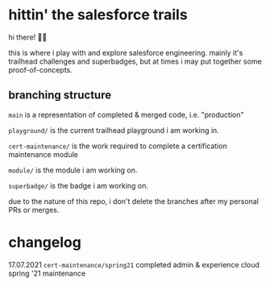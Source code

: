 # hittin' the salesforce trails
hi there! 👋🏻

this is where i play with and explore salesforce engineering. mainly it's trailhead challenges and superbadges, but at times i may put together some proof-of-concepts.

## branching structure
`main` is a representation of completed & merged code, i.e. "production"

`playground/` is the current trailhead playground i am working in.

`cert-maintenance/` is the work required to complete a certification maintenance module

`module/` is the module i am working on.

`superbadge/` is the badge i am working on.

due to the nature of this repo, i don't delete the branches after my personal PRs or merges.

# changelog
17.07.2021 `cert-maintenance/spring21` completed admin & experience cloud spring '21 maintenance